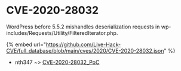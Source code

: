 # CVE-2020-28032

WordPress before 5.5.2 mishandles deserialization requests in wp-includes/Requests/Utility/FilteredIterator.php.

{% embed url="https://github.com/Live-Hack-CVE/full_database/blob/main/cves/2020/CVE-2020-28032.json" %}


* nth347 ~> [CVE-2020-28032_PoC](https://www.alice-snow.ru/2020/database/cve-2020-28032/cve-2020-28032_poc-nth347)